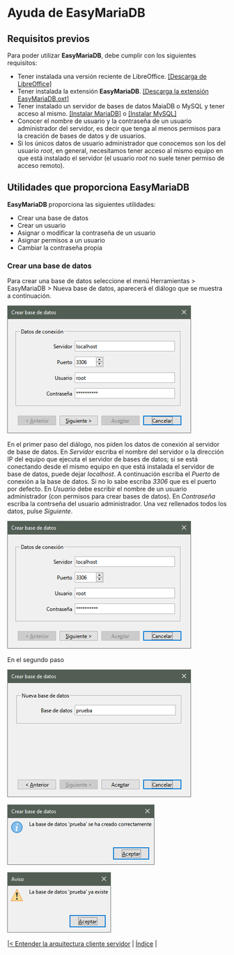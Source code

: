 # Ayuda de EasyMariaDB

## Requisitos previos

Para poder utilizar **EasyMariaDB**, debe cumplir con los siguientes requisitos:

- Tener instalada una versión reciente de LibreOffice. [[Descarga de LibreOffice]](https://es.libreoffice.org/descarga/libreoffice/)
- Tener instalada la extensión **EasyMariaDB**. [[Descarga la extensión EasyMariaDB.oxt]](https://github.com/jucasaca/Extension/releases)
- Tener instalado un servidor de bases de datos MaiaDB o MySQL y tener acceso al mismo. [[Instalar MariaDB]](InstalarMariaDB.md) o [[Instalar MySQL]](InstalarMySQL.md)
- Conocer el nombre de usuario y la contraseña de un usuario administrador del servidor, es decir que tenga al menos permisos para la creación de bases de datos y de usuarios.
- Si los únicos datos de usuario administrador que conocemos son los del usuario *root*, en general, necesitamos tener acceso al mismo equipo en que está instalado el servidor (el usuario *root* no suele tener permiso de acceso remoto).

## Utilidades que proporciona EasyMariaDB

**EasyMariaDB** proporciona las siguientes utilidades:

- Crear una base de datos
- Crear un usuario
- Asignar o modificar la contraseña de un usuario
- Asignar permisos a un usuario
- Cambiar la contraseña propia

### Crear una base de datos

Para crear una base de datos seleccione el menú Herramientas > EasyMariaDB > Nueva base de datos, aparecerá el diálogo que se muestra a continuación.

![Jekyll](/img/database1.png)

En el primer paso del diálogo, nos piden los datos de conexión al servidor de base de datos. En *Servidor* escriba el nombre del servidor o la dirección IP del equipo que ejecuta el servidor de bases de datos; si se está conectando desde el mismo equipo en que está instalada el servidor de base de datos, puede dejar *localhost*. A continuación escriba el *Puerto* de conexión a la base de datos. Si no lo sabe escriba *3306* que es el puerto por defecto. En *Usuario* debe escribir el nombre de un usuario administrador (con permisos para crear bases de datos). En *Contraseña* escriba la contrseña del usuario administrador. Una vez rellenados todos los datos, pulse *Siguiente*.

![Jekyll](/img/database1.png)

En el segundo paso

![Jekyll](/img/database2.png)

![Jekyll](/img/database3.png)

![Jekyll](/img/database4.png)

|[< Entender la arquitectura cliente servidor](clienteservidor.md) | [Índice](index.md#índice) |
